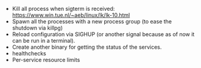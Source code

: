 * Kill all process when sigterm is received: https://www.win.tue.nl/~aeb/linux/lk/lk-10.html
* Spawn all the processes with a new process group (to ease the shutdown via killpg)
* Reload configuration via SIGHUP (or another signal because as of now it can be run in a terminal).
* Create another binary for getting the status of the services.
* healthchecks
* Per-service resource limits

